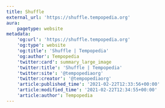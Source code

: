 ```yaml
---
title: Shuffle
external_url: 'https://shuffle.tempopedia.org'
aura:
    pagetype: website
metadata:
    'og:url': 'https://shuffle.tempopedia.org'
    'og:type': website
    'og:title': 'Shuffle | Tempopedia'
    'og:author': Tempopedia
    'twitter:card': summary_large_image
    'twitter:title': 'Shuffle | Tempopedia'
    'twitter:site': '@tempopediaorg'
    'twitter:creator': '@tempopediaorg'
    'article:published_time': '2021-02-22T12:33:56+00:00'
    'article:modified_time': '2021-02-22T12:34:55+00:00'
    'article:author': Tempopedia
---
```


